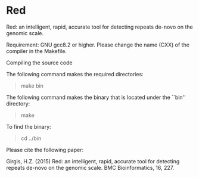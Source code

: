 # Red
Red: an intelligent, rapid, accurate tool for detecting repeats de-novo on the genomic scale. 

Requirement: GNU gcc8.2 or higher. Please change the name (CXX) of the compiler in the Makefile. 
  
Compiling the source code

The following command makes the required directories: 
> make bin

The following command makes the binary that is located under the ``bin'' directory:
> make 

To find the binary:
> cd ../bin

Please cite the following paper:

Girgis, H.Z. (2015) Red: an intelligent, rapid, accurate tool for
detecting repeats de-novo on the genomic scale. BMC Bioinformatics,
16, 227.
